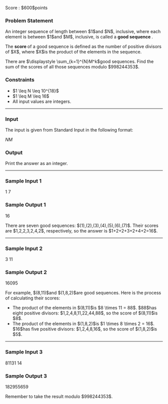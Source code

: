 
<div>

<span>

<span>

<p>
Score : $600$points
</p>

<div>

<section>

### **Problem Statement**

<p>
An integer sequence of length between $1$and $N$, inclusive, where each element is between $1$and $M$, inclusive, is called a 
<strong>
good sequence
</strong>
.
</p>

<p>
The 
<strong>
score
</strong>
of a good sequence is defined as the number of positive divisors of $X$, where $X$is the product of the elements in the sequence.
</p>

<p>
There are $\displaystyle \sum_{k=1}^{N}M^k$good sequences. Find the sum of the scores of all those sequences modulo $998244353$.
</p>

</section>

</div>

<div>

<section>

### **Constraints**

<ul>

<li>
$1 \leq N \leq 10^{18}$
</li>

<li>
$1 \leq M \leq 16$
</li>

<li>
All input values are integers.
</li>

</ul>

</section>

</div>

---

<div>

<div>

<section>

### **Input**

<p>
The input is given from Standard Input in the following format:
</p>

<div>

$N$$M$
</div>

</section>

</div>

<div>

<section>

### **Output**

<p>
Print the answer as an integer.
</p>

</section>

</div>

</div>

---

<div>

<section>

### **Sample Input 1**

<div>

1 7

</div>

</section>

</div>

<div>

<section>

### **Sample Output 1**

<div>

16

</div>

<p>
There are seven good sequences: $(1),(2),(3),(4),(5),(6),(7)$. Their scores are $1,2,2,3,2,4,2$, respectively, so the answer is $1+2+2+3+2+4+2=16$.
</p>

</section>

</div>

---

<div>

<section>

### **Sample Input 2**

<div>

3 11

</div>

</section>

</div>

<div>

<section>

### **Sample Output 2**

<div>

16095

</div>

<p>
For example, $(8,11)$and $(1,8,2)$are good sequences. Here is the process of calculating their scores:
</p>

<ul>

<li>
The product of the elements in $(8,11)$is $8 \times 11 = 88$. $88$has eight positive divisors: $1,2,4,8,11,22,44,88$, so the score of $(8,11)$is $8$.
</li>

<li>
The product of the elements in $(1,8,2)$is $1 \times 8 \times 2 = 16$. $16$has five positive divisors: $1,2,4,8,16$, so the score of $(1,8,2)$is $5$.
</li>

</ul>

</section>

</div>

---

<div>

<section>

### **Sample Input 3**

<div>

81131 14

</div>

</section>

</div>

<div>

<section>

### **Sample Output 3**

<div>

182955659

</div>

<p>
Remember to take the result modulo $998244353$.
</p>

</section>

</div>

</span>

</span>

</div>

